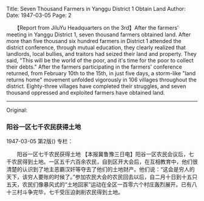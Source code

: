 Title: Seven Thousand Farmers in Yanggu District 1 Obtain Land
Author:
Date: 1947-03-05
Page: 2

　　【Report from JiluYu Headquarters on the 3rd】After the farmers' meeting in Yanggu District 1, seven thousand farmers obtained land. After more than five thousand six hundred farmers in District 1 attended the district conference, through mutual education, they clearly realized that landlords, local bullies, and traitors had seized their land and property. They said, "This will be the world of the poor, and it's time for the poor to collect their debts." After the farmers participating in the farmers' conference returned, from February 10th to the 15th, in just five days, a storm-like "land returns home" movement unfolded vigorously in 106 villages throughout the district. Eighty-three villages have completed their struggles, and seven thousand oppressed and exploited farmers have obtained land.



<hr /> 

Original: 


### 阳谷一区七千农民获得土地

1947-03-05
第2版()
专栏：

　　阳谷一区七千农民获得土地
    【本报冀鲁豫三日电】阳谷一区农民会议后，七千农民得到土地。一区五千六百余农民，自到区开大会后，在互相教育中，他们很清楚的认识到了地主恶霸汉奸等夺去了他们的土地财产。他们说：“这会是穷人的天下，该穷人要账的时候了。”参加农民大会的农民回去以后，自二月十日到十五只五天，农民们像暴风式的“土地回家”运动在全区一百零六个村庄轰烈展开。已有八十三村斗争完毕，七千受压迫剥削农民得到土地。
